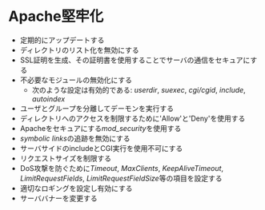
# Apache堅牢化
* 定期的にアップデートする
* ディレクトリのリスト化を無効にする
* SSL証明を生成、その証明書を使用することでサーバの通信をセキュアにする
* 不必要なモジュールの無効化にする
  * 次のような設定は有効的である: *userdir*, *suexec*, *cgi/cgid*, *include*, *autoindex*
* ユーザとグループを分離してデーモンを実行する
* ディレクトリへのアクセスを制限するために'Allow'と'Deny'を使用する
* Apacheをセキュアにする*mod_security*を使用する
* *symbolic links*の追跡を無効にする
* サーバサイドのincludeとCGI実行を使用不可にする
* リクエストサイズを制限する
* DoS攻撃を防ぐために*Timeout*, *MaxClients*, *KeepAliveTimeout*, *LimitRequestFields*, *LimitRequestFieldSize*等の項目を設定する
* 適切なロギングを設定し有効にする
* サーババナーを変更する


